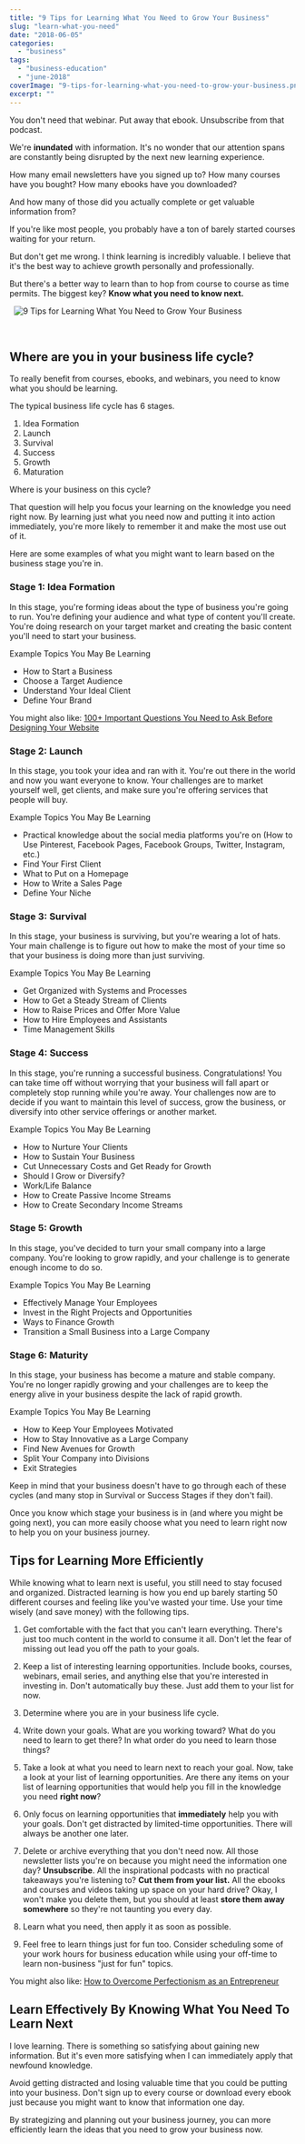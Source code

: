 ```yaml
---
title: "9 Tips for Learning What You Need to Grow Your Business"
slug: "learn-what-you-need"
date: "2018-06-05"
categories: 
  - "business"
tags: 
  - "business-education"
  - "june-2018"
coverImage: "9-tips-for-learning-what-you-need-to-grow-your-business.png"
excerpt: ""
---
```


You don't need that webinar. Put away that ebook. Unsubscribe from that podcast.

We're **inundated** with information. It's no wonder that our attention spans are constantly being disrupted by the next new learning experience.

How many email newsletters have you signed up to? How many courses have you bought? How many ebooks have you downloaded?

And how many of those did you actually complete or get valuable information from?

If you're like most people, you probably have a ton of barely started courses waiting for your return.

But don't get me wrong. I think learning is incredibly valuable. I believe that it's the best way to achieve growth personally and professionally.

But there's a better way to learn than to hop from course to course as time permits. The biggest key? **Know what you need to know next.**

  ![ 9 Tips for Learning What You Need to Grow Your Business ](./images/9-tips-for-learning-what-you-need-to-grow-your-business-large.png)

 

## Where are you in your business life cycle?

To really benefit from courses, ebooks, and webinars, you need to know what you should be learning.

The typical business life cycle has 6 stages.

1. Idea Formation
2. Launch
3. Survival
4. Success
5. Growth
6. Maturation

Where is your business on this cycle?

That question will help you focus your learning on the knowledge you need right now. By learning just what you need now and putting it into action immediately, you're more likely to remember it and make the most use out of it.

Here are some examples of what you might want to learn based on the business stage you're in.

### Stage 1: Idea Formation

In this stage, you're forming ideas about the type of business you're going to run. You're defining your audience and what type of content you'll create. You're doing research on your target market and creating the basic content you'll need to start your business.

Example Topics You May Be Learning

- How to Start a Business
- Choose a Target Audience
- Understand Your Ideal Client
- Define Your Brand

You might also like: [100+ Important Questions You Need to Ask Before Designing Your Website](/blog/before-designing-your-website)

### Stage 2: Launch

In this stage, you took your idea and ran with it. You're out there in the world and now you want everyone to know. Your challenges are to market yourself well, get clients, and make sure you're offering services that people will buy.

Example Topics You May Be Learning

- Practical knowledge about the social media platforms you're on (How to Use Pinterest, Facebook Pages, Facebook Groups, Twitter, Instagram, etc.)
- Find Your First Client
- What to Put on a Homepage
- How to Write a Sales Page
- Define Your Niche

### Stage 3: Survival

In this stage, your business is surviving, but you're wearing a lot of hats. Your main challenge is to figure out how to make the most of your time so that your business is doing more than just surviving.

Example Topics You May Be Learning

- Get Organized with Systems and Processes
- How to Get a Steady Stream of Clients
- How to Raise Prices and Offer More Value
- How to Hire Employees and Assistants
- Time Management Skills

### Stage 4: Success

In this stage, you're running a successful business. Congratulations! You can take time off without worrying that your business will fall apart or completely stop running while you're away. Your challenges now are to decide if you want to maintain this level of success, grow the business, or diversify into other service offerings or another market.

Example Topics You May Be Learning

- How to Nurture Your Clients
- How to Sustain Your Business
- Cut Unnecessary Costs and Get Ready for Growth
- Should I Grow or Diversify?
- Work/Life Balance
- How to Create Passive Income Streams
- How to Create Secondary Income Streams

### Stage 5: Growth

In this stage, you've decided to turn your small company into a large company. You're looking to grow rapidly, and your challenge is to generate enough income to do so.

Example Topics You May Be Learning

- Effectively Manage Your Employees
- Invest in the Right Projects and Opportunities
- Ways to Finance Growth
- Transition a Small Business into a Large Company

### Stage 6: Maturity

In this stage, your business has become a mature and stable company. You're no longer rapidly growing and your challenges are to keep the energy alive in your business despite the lack of rapid growth.

Example Topics You May Be Learning

- How to Keep Your Employees Motivated
- How to Stay Innovative as a Large Company
- Find New Avenues for Growth
- Split Your Company into Divisions
- Exit Strategies

Keep in mind that your business doesn't have to go through each of these cycles (and many stop in Survival or Success Stages if they don't fail).

Once you know which stage your business is in (and where you might be going next), you can more easily choose what you need to learn right now to help you on your business journey.

## Tips for Learning More Efficiently

While knowing what to learn next is useful, you still need to stay focused and organized. Distracted learning is how you end up barely starting 50 different courses and feeling like you've wasted your time. Use your time wisely (and save money) with the following tips.

1. Get comfortable with the fact that you can't learn everything. There's just too much content in the world to consume it all. Don't let the fear of missing out lead you off the path to your goals.
    
2. Keep a list of interesting learning opportunities. Include books, courses, webinars, email series, and anything else that you're interested in investing in. Don't automatically buy these. Just add them to your list for now.
    
3. Determine where you are in your business life cycle.
    
4. Write down your goals. What are you working toward? What do you need to learn to get there? In what order do you need to learn those things?
    
5. Take a look at what you need to learn next to reach your goal. Now, take a look at your list of learning opportunities. Are there any items on your list of learning opportunities that would help you fill in the knowledge you need **right now**?
    
6. Only focus on learning opportunities that **immediately** help you with your goals. Don't get distracted by limited-time opportunities. There will always be another one later.
    
7. Delete or archive everything that you don't need now. All those newsletter lists you're on because you might need the information one day? **Unsubscribe**. All the inspirational podcasts with no practical takeaways you're listening to? **Cut them from your list.** All the ebooks and courses and videos taking up space on your hard drive? Okay, I won't make you delete them, but you should at least **store them away somewhere** so they're not taunting you every day.
    
8. Learn what you need, then apply it as soon as possible.
    
9. Feel free to learn things just for fun too. Consider scheduling some of your work hours for business education while using your off-time to learn non-business "just for fun" topics.
    

You might also like: [How to Overcome Perfectionism as an Entrepreneur](/blog/overcome-perfectionism-as-an-entrepreneur)

## Learn Effectively By Knowing What You Need To Learn Next

I love learning. There is something so satisfying about gaining new information. But it's even more satisfying when I can immediately apply that newfound knowledge.

Avoid getting distracted and losing valuable time that you could be putting into your business. Don't sign up to every course or download every ebook just because you might want to know that information one day.

By strategizing and planning out your business journey, you can more efficiently learn the ideas that you need to grow your business now.